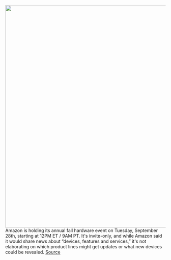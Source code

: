 <img src='https://cdn.vox-cdn.com/thumbor/VYIyU1Ow5X5p615CSmnRpaaRQpc=/0x0:2040x1360/1200x800/filters:focal(857x517:1183x843)/cdn.vox-cdn.com/uploads/chorus_image/image/69914537/acastro_190920_1777_amazon_0002.0.0.jpg' width='700px' /><br/>
Amazon is holding its annual fall hardware event on Tuesday, September 28th, starting at 12PM ET / 9AM PT. It's invite-only, and while Amazon said it would share news about “devices, features and services,” it's not elaborating on which product lines might get updates or what new devices could be revealed.
<a href='https://www.theverge.com/2021/9/27/22692301/amazon-hardware-event-what-to-expect-rumors-announcements'> Source <a/>